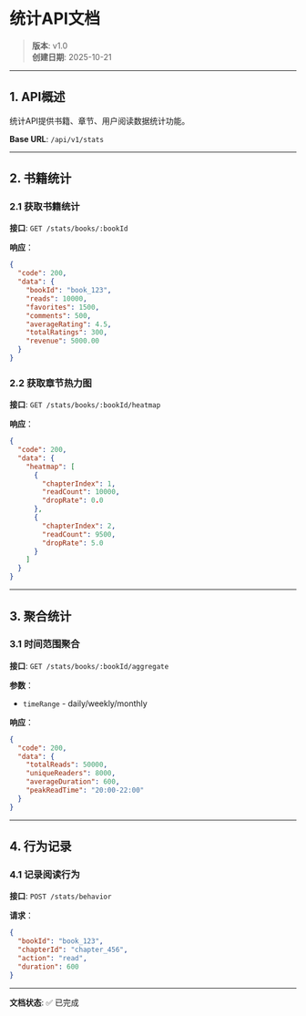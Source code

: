 # 统计API文档

> **版本**: v1.0  
> **创建日期**: 2025-10-21

---

## 1. API概述

统计API提供书籍、章节、用户阅读数据统计功能。

**Base URL**: `/api/v1/stats`

---

## 2. 书籍统计

### 2.1 获取书籍统计

**接口**: `GET /stats/books/:bookId`

**响应**：
```json
{
  "code": 200,
  "data": {
    "bookId": "book_123",
    "reads": 10000,
    "favorites": 1500,
    "comments": 500,
    "averageRating": 4.5,
    "totalRatings": 300,
    "revenue": 5000.00
  }
}
```

### 2.2 获取章节热力图

**接口**: `GET /stats/books/:bookId/heatmap`

**响应**：
```json
{
  "code": 200,
  "data": {
    "heatmap": [
      {
        "chapterIndex": 1,
        "readCount": 10000,
        "dropRate": 0.0
      },
      {
        "chapterIndex": 2,
        "readCount": 9500,
        "dropRate": 5.0
      }
    ]
  }
}
```

---

## 3. 聚合统计

### 3.1 时间范围聚合

**接口**: `GET /stats/books/:bookId/aggregate`

**参数**：
- `timeRange` - daily/weekly/monthly

**响应**：
```json
{
  "code": 200,
  "data": {
    "totalReads": 50000,
    "uniqueReaders": 8000,
    "averageDuration": 600,
    "peakReadTime": "20:00-22:00"
  }
}
```

---

## 4. 行为记录

### 4.1 记录阅读行为

**接口**: `POST /stats/behavior`

**请求**：
```json
{
  "bookId": "book_123",
  "chapterId": "chapter_456",
  "action": "read",
  "duration": 600
}
```

---

**文档状态**: ✅ 已完成

